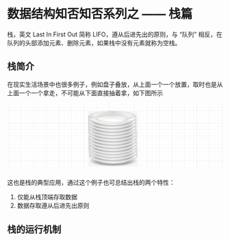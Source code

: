 # 数据结构知否知否系列之 —— 栈篇

栈，英文 Last In First Out 简称 LIFO，遵从后进先出的原则，与 “队列” 相反，在队列的头部添加元素、删除元素，如果栈中没有元素就称为空栈。

## 栈简介

在现实生活场景中也很多例子，例如盘子叠放，从上面一个一个放置，取时也是从上面一个一个拿走，不可能从下面直接抽着拿，如下图所示

![](./img/stack_plate.png)

这也是栈的典型应用，通过这个例子也可总结出栈的两个特性：

1. 仅能从栈顶端存取数据
2. 数据存取遵从后进先出原则

## 栈的运行机制

